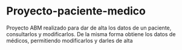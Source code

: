 # Proyecto-paciente-medico
Proyecto ABM realizado para dar de alta los datos de un paciente, consultarlos y modificarlos. De la misma forma obtiene los datos de médicos, permitiendo modificarlos y darles de alta
